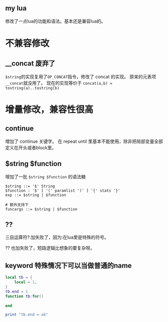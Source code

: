 my lua
--------
修改了一点lua的功能和语法。基本还是兼容lua的。
# 不兼容修改
## __concat 废弃了
`$string`的实现复用了`OP_CONCAT`指令，修改了 concat 的实现。
原来的元表项`__concat`就没用了。
现在的实现等价于 `concat(a,b) = tostring(a)..tostring(b)`


# 增量修改，兼容性很高
## continue
增加了 continue 关键字。
在 repeat until 里基本不能使用，除非把局部变量全部定义在开头或者block里。

## $string $function
增加了一批 `$string $function` 的语法糖

```bnf
$string ::= '$' String
$function : '$' [ '(' paramlist ')' ] '{' stats '}'
exp ::= $string | $function

# 额外支持下
funcargs ::= $string | $function
```

## ?? 
三目运算符?:加失败了，因为:在lua里是特殊的符号。

?? 也加失败了，短路逻辑比想象的要复杂呀。

## keyword 特殊情况下可以当做普通的name
```lua
local tb = {
	local = 1,
}
tb.end = 1
function tb:for()
	
end

print "tb.end = ok"
```